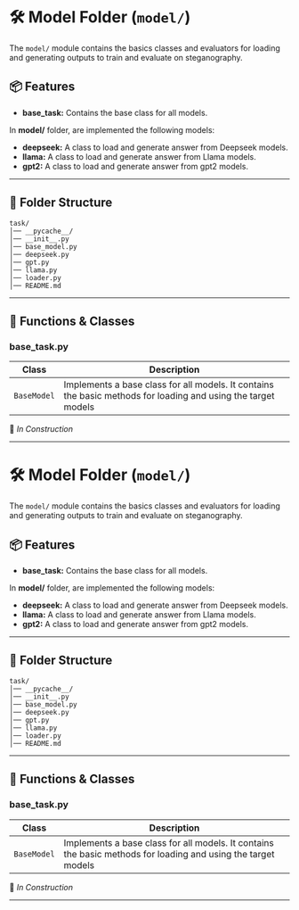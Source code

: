 # 🛠 Model Folder (`model/`)

The `model/` module contains the basics classes and evaluators for loading and generating outputs to train and evaluate on steganography.

## 📦 Features

- **base_task:** Contains the base class for all models.


In **model/** folder, are implemented the following models:
- **deepseek:** A class to load and generate answer from Deepseek models. 
- **llama:** A class to load and generate answer from Llama models. 
- **gpt2:** A class to load and generate answer from gpt2 models. 


---

## 📂 Folder Structure
```
task/
│── __pycache__/
│── __init__.py
│── base_model.py
│── deepseek.py
│── gpt.py
│── llama.py
│── loader.py
│── README.md

```

---

## 🔧 Functions & Classes



### **base_task.py**
| Class       | Description                          |
|---------------|--------------------------------------|
| `BaseModel` | Implements a base class for all models. It contains the basic methods for loading and using the target models|



🚧 _In Construction_

---





# 🛠 Model Folder (`model/`)

The `model/` module contains the basics classes and evaluators for loading and generating outputs to train and evaluate on steganography.

## 📦 Features

- **base_task:** Contains the base class for all models.


In **model/** folder, are implemented the following models:
- **deepseek:** A class to load and generate answer from Deepseek models. 
- **llama:** A class to load and generate answer from Llama models. 
- **gpt2:** A class to load and generate answer from gpt2 models. 


---

## 📂 Folder Structure
```
task/
│── __pycache__/
│── __init__.py
│── base_model.py
│── deepseek.py
│── gpt.py
│── llama.py
│── loader.py
│── README.md

```

---

## 🔧 Functions & Classes



### **base_task.py**
| Class       | Description                          |
|---------------|--------------------------------------|
| `BaseModel` | Implements a base class for all models. It contains the basic methods for loading and using the target models|



🚧 _In Construction_

---
